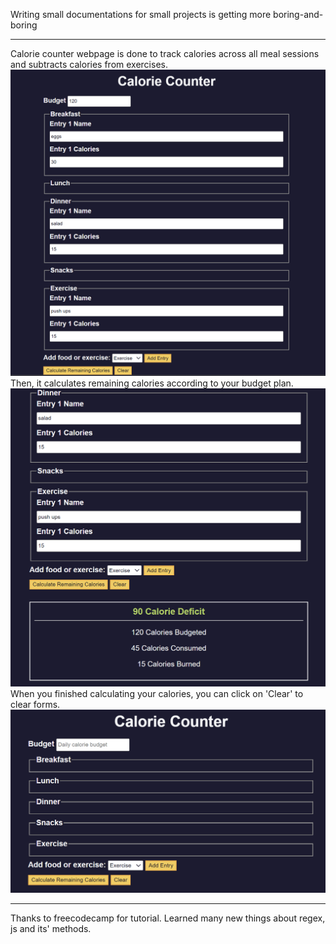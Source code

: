 Writing small documentations for small projects is getting more boring-and-boring
***
Calorie counter webpage is done to track calories across all meal sessions and subtracts calories from exercises.
!['Main'](https://github.com/Star1ord/Form-validation-calorie-counter/blob/246174aa535a069010d8751ac4b89564b32aed5d/Screenshots/Entries.png)
Then, it calculates remaining calories according to your budget plan. 
![Calorie-plan](https://github.com/Star1ord/Form-validation-calorie-counter/blob/246174aa535a069010d8751ac4b89564b32aed5d/Screenshots/Calories.png)
When you finished calculating your calories, you can click on 'Clear' to clear forms.
![Clear](https://github.com/Star1ord/Form-validation-calorie-counter/blob/246174aa535a069010d8751ac4b89564b32aed5d/Screenshots/Clean%20Form.png)
***
Thanks to freecodecamp for tutorial. Learned many new things about regex, js and its' methods.
